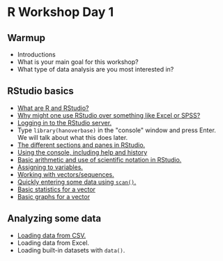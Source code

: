 # R Workshop Day 1

## Warmup

- Introductions
- What is your main goal for this workshop?
- What type of data analysis are you most interested in?

## RStudio basics

- [What are R and RStudio?](../morsels/whatAreRAndRStudio.md)
- [Why might one use RStudio over something like Excel or SPSS?](../morsels/whyRStudio.md)
- [Logging in to the RStudio server.](../morsels/loggingToRStudio.md)
- Type `library(hanoverbase)` in the "console" window and press Enter. We will talk about what this does later.
- [The different sections and panes in RStudio.](../morsels/RStudioSections.md)
- [Using the console, including help and history](../morsels/WorkingWithConsole.md)
- [Basic arithmetic and use of scientific notation in RStudio.](../morsels/arithmetic.md)
- [Assigning to variables.](../morsels/variableAssignment.md)
- [Working with vectors/sequences.](../morsels/vectors.md)
- [Quickly entering some data using `scan()`.](../morsels/usingScan.md)
- [Basic statistics for a vector](../morsels/basicStatisticsVector.md)
- [Basic graphs for a vector](../morsels/basicGraphsVector.md)

## Analyzing some data

- [Loading data from CSV.](../morsels/loadingDataCSV.md)
- Loading data from Excel.
- Loading built-in datasets with `data()`.

